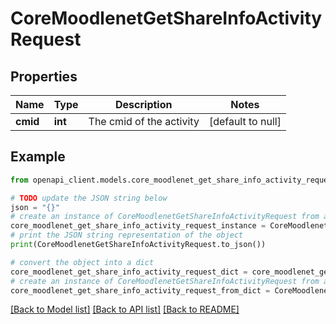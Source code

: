 # CoreMoodlenetGetShareInfoActivityRequest


## Properties

Name | Type | Description | Notes
------------ | ------------- | ------------- | -------------
**cmid** | **int** | The cmid of the activity | [default to null]

## Example

```python
from openapi_client.models.core_moodlenet_get_share_info_activity_request import CoreMoodlenetGetShareInfoActivityRequest

# TODO update the JSON string below
json = "{}"
# create an instance of CoreMoodlenetGetShareInfoActivityRequest from a JSON string
core_moodlenet_get_share_info_activity_request_instance = CoreMoodlenetGetShareInfoActivityRequest.from_json(json)
# print the JSON string representation of the object
print(CoreMoodlenetGetShareInfoActivityRequest.to_json())

# convert the object into a dict
core_moodlenet_get_share_info_activity_request_dict = core_moodlenet_get_share_info_activity_request_instance.to_dict()
# create an instance of CoreMoodlenetGetShareInfoActivityRequest from a dict
core_moodlenet_get_share_info_activity_request_from_dict = CoreMoodlenetGetShareInfoActivityRequest.from_dict(core_moodlenet_get_share_info_activity_request_dict)
```
[[Back to Model list]](../README.md#documentation-for-models) [[Back to API list]](../README.md#documentation-for-api-endpoints) [[Back to README]](../README.md)


